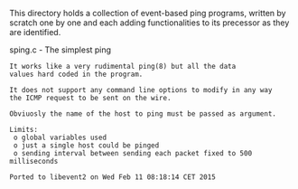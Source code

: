 This directory holds a collection of event-based ping programs,
written by scratch one by one and each adding functionalities
to its precessor as they are identified.

sping.c - The simplest ping

    It works like a very rudimental ping(8) but all the data
    values hard coded in the program.

    It does not support any command line options to modify in any way
    the ICMP request to be sent on the wire.

    Obviuosly the name of the host to ping must be passed as argument.

    Limits:
     o global variables used
     o just a single host could be pinged
     o sending interval between sending each packet fixed to 500 milliseconds

    Ported to libevent2 on Wed Feb 11 08:18:14 CET 2015
